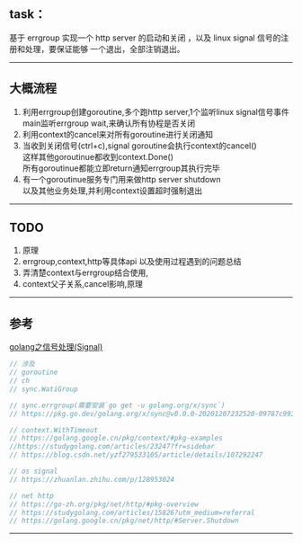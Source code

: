 ## task：
基于 errgroup 实现一个 http server 的启动和关闭 ，以及 linux signal 信号的注册和处理，要保证能够 一个退出，全部注销退出。

***
## 大概流程
1. 利用errgroup创建goroutine,多个跑http server,1个监听linux signal信号事件
main监听errgroup wait,来确认所有协程是否关闭  
2. 利用context的cancel来对所有goroutine进行关闭通知  
3. 当收到关闭信号(ctrl+c),signal goroutine会执行context的cancel()  
这样其他goroutinue都收到context.Done()  
所有goroutinue都能立即return通知errgroup其执行完毕
4. 有一个goroutinue服务专门用来做http server shutdown  
以及其他业务处理,并利用context设置超时强制退出

***
## TODO
1. 原理
2. errgroup,context,http等具体api
以及使用过程遇到的问题总结
3. 弄清楚context与errgroup结合使用,
4. context父子关系,cancel影响,原理

<!-- ## 大致思路 error
利用errgroup创建goroutine,一个跑http server,一个监听linux signal信号事件
main监听errgroup wait是否关闭

执行ctrl+c命令,让监听signal事件触发,close chan写入数据,并return nil(即通知errgroup此协程已处理完毕)  
http server收到close chan数据,立即执行关闭操作,return nil  
(http server goroutine关闭前,先处理一些业务代码,但是利用了context做了定时器,超时就不等业务代码处理完,立即return关闭http server)  
最终main,group.Wait()触发,实现整体退出 -->
***
## 参考
[golang之信号处理(Signal)](https://zhuanlan.zhihu.com/p/128953024)
```go
// 涉及
// goroutine
// ch
// sync.WatiGroup

// sync.errgroup(需要安装`go get -u golang.org/x/sync`)
// https://pkg.go.dev/golang.org/x/sync@v0.0.0-20201207232520-09787c993a3a/errgroup

// context.WithTimeout
// https://golang.google.cn/pkg/context/#pkg-examples
//https://studygolang.com/articles/23247?fr=sidebar
// https://blog.csdn.net/yzf279533105/article/details/107292247

// os signal
// https://zhuanlan.zhihu.com/p/128953024

// net http
// https://go-zh.org/pkg/net/http/#pkg-overview
// https://studygolang.com/articles/15826?utm_medium=referral
// https://golang.google.cn/pkg/net/http/#Server.Shutdown
```
***